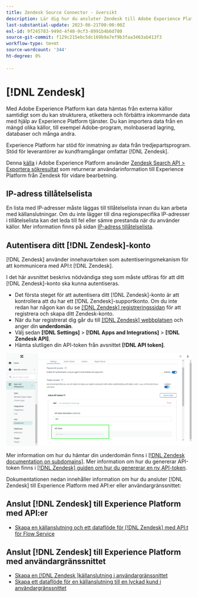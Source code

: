 ```yaml
---
title: Zendesk Source Connector - översikt
description: Lär dig hur du ansluter Zendesk till Adobe Experience Platform med hjälp av API:er eller användargränssnittet.
last-substantial-update: 2023-06-21T00:00:00Z
exl-id: 9f245783-949d-4f40-9cf3-8991b4b6d780
source-git-commit: f129c215ebc5dc169b9a7ef9b3faa3463ab413f3
workflow-type: tm+mt
source-wordcount: '344'
ht-degree: 0%

---
```


# [!DNL Zendesk]

Med Adobe Experience Platform kan data hämtas från externa källor samtidigt som du kan strukturera, etikettera och förbättra inkommande data med hjälp av Experience Platform tjänster. Du kan importera data från en mängd olika källor, till exempel Adobe-program, molnbaserad lagring, databaser och många andra.

Experience Platform har stöd för inmatning av data från tredjepartsprogram. Stöd för leverantörer av kundframgångar omfattar [!DNL Zendesk].

Denna [källa](https://experienceleague.adobe.com/docs/experience-platform/sources/home.htmll?lang=sv) i Adobe Experience Platform använder [Zendesk Search API > Exportera sökresultat](https://developer.zendesk.com/api-reference/ticketing/ticket-management/search/#export-search-results) som returnerar användarinformation till Experience Platform från Zendesk för vidare bearbetning.

## IP-adress tillåtelselista

En lista med IP-adresser måste läggas till tillåtelselista innan du kan arbeta med källanslutningar. Om du inte lägger till dina regionspecifika IP-adresser i tillåtelselista kan det leda till fel eller sämre prestanda när du använder källor. Mer information finns på sidan [IP-adress tillåtelselista](../../ip-address-allow-list.md).

## Autentisera ditt [!DNL Zendesk]-konto

[!DNL Zendesk] använder innehavartoken som autentiseringsmekanism för att kommunicera med API:t [!DNL Zendesk].

I det här avsnittet beskrivs nödvändiga steg som måste utföras för att ditt [!DNL Zendesk]-konto ska kunna autentiseras.

* Det första steget för att autentisera ditt [!DNL Zendesk]-konto är att kontrollera att du har ett [!DNL Zendesk]-supportkonto. Om du inte redan har någon kan du se [[!DNL Zendesk] registreringssidan](https://www.zendesk.com/register/) för att registrera och skapa ditt Zendesk-konto.
* När du har registrerat dig går du till [[!DNL Zendesk] webbplatsen](https://www.zendesk.com/login/) och anger din **underdomän**.
* Välj sedan **[!DNL Settings]** > **[!DNL Apps and Integrations]** > **[!DNL Zendesk API]**.
* Hämta slutligen din API-token från avsnittet **[!DNL API token]**.

![Zendesk API-token](../../images/tutorials/create/zendesk/zendesk-api-tokens.png)

Mer information om hur du hämtar din underdomän finns i [[!DNL Zendesk documentation on subdomains]](<https://support.zendesk.com/hc/en-us/articles/4409381383578-Where-can-I-find-my-Zendesk-subdomain->). Mer information om hur du genererar API-token finns i [[!DNL Zendesk] guiden om hur du genererar en ny API-token](<https://support.zendesk.com/hc/en-us/articles/4408889192858-Generating-a-new-API-token>).

Dokumentationen nedan innehåller information om hur du ansluter [!DNL Zendesk] till Experience Platform med API:er eller användargränssnittet:

## Anslut [!DNL Zendesk] till Experience Platform med API:er

* [Skapa en källanslutning och ett dataflöde för  [!DNL Zendesk] med API:t för Flow Service](../../tutorials/api/create/customer-success/zendesk.md)

## Anslut [!DNL Zendesk] till Experience Platform med användargränssnittet

* [Skapa en  [!DNL Zendesk &#x200B;]källanslutning i användargränssnittet](../../tutorials/ui/create/customer-success/zendesk.md)
* [Skapa ett dataflöde för en källanslutning till en lyckad kund i användargränssnittet](../../tutorials/ui/dataflow/customer-success.md)
